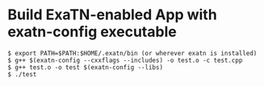 # Build ExaTN-enabled App with exatn-config executable

```
$ export PATH=$PATH:$HOME/.exatn/bin (or wherever exatn is installed)
$ g++ $(exatn-config --cxxflags --includes) -o test.o -c test.cpp
$ g++ test.o -o test $(exatn-config --libs)
$ ./test
```


